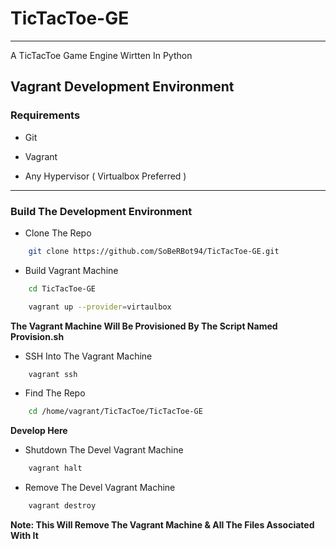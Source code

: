 # TicTacToe-GE
---
A TicTacToe Game Engine Wirtten In Python

## Vagrant Development Environment

### Requirements

* Git

* Vagrant

* Any Hypervisor ( Virtualbox Preferred )

---
### Build The Development Environment

* Clone The Repo

```bash
	git clone https://github.com/SoBeRBot94/TicTacToe-GE.git
```

* Build Vagrant Machine

```bash
	cd TicTacToe-GE

	vagrant up --provider=virtaulbox
```

**The Vagrant Machine Will Be Provisioned By The Script Named Provision.sh**

* SSH Into The Vagrant Machine

```bash
	vagrant ssh
```

* Find The Repo

```bash
	cd /home/vagrant/TicTacToe/TicTacToe-GE
```

**Develop Here**

* Shutdown The Devel Vagrant Machine

```bash
	vagrant halt
```

* Remove The Devel Vagrant Machine

```bash
	vagrant destroy
```

**Note: This Will Remove The Vagrant Machine & All The Files Associated With It**
